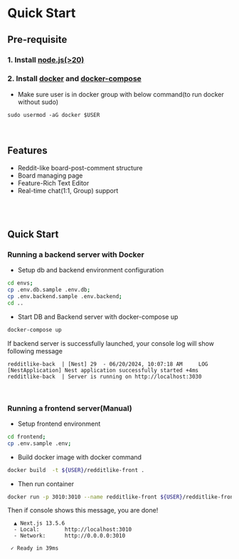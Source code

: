 # Quick Start


## Pre-requisite

### 1. Install [node.js(>20)](https://nodejs.org/en/learn/getting-started/how-to-install-nodejs)

### 2. Install [docker](https://docs.docker.com/engine/install/) and [docker-compose](https://docs.docker.com/compose/install/)
 - Make sure user is in docker group with below command(to run docker without sudo)
 ```
 sudo usermod -aG docker $USER
 ```


</br>

## Features

- Reddit-like board-post-comment structure
- Board managing page
- Feature-Rich Text Editor
- Real-time chat(1:1, Group) support

<br/>
<br/>


## Quick Start


### Running a backend server with Docker
* Setup db and backend environment configuration
```bash
cd envs;
cp .env.db.sample .env.db;
cp .env.backend.sample .env.backend;
cd ..

```

* Start DB and Backend server with docker-compose up
```bash
docker-compose up
```

If backend server is successfully launched, your console log will show following message
```
redditlike-back  | [Nest] 29  - 06/20/2024, 10:07:18 AM     LOG [NestApplication] Nest application successfully started +4ms
redditlike-back  | Server is running on http://localhost:3030
```

<br/>

### Running a frontend server(Manual)

- Setup frontend environment

```bash
cd frontend;
cp .env.sample .env;
```

- Build docker image with docker command

```bash
docker build  -t ${USER}/redditlike-front .
```

- Then run container

```bash
docker run -p 3010:3010 --name redditlike-front ${USER}/redditlike-front
```



Then if console shows this message, you are done!
```
  ▲ Next.js 13.5.6
  - Local:        http://localhost:3010
  - Network:      http://0.0.0.0:3010

 ✓ Ready in 39ms
```

